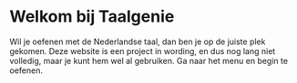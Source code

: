 # Welkom bij Taalgenie

Wil je oefenen met de Nederlandse taal, dan ben je op de juiste plek gekomen. Deze website is een project in wording, en dus nog lang niet volledig, maar je kunt hem wel al gebruiken. Ga naar het menu en begin te oefenen.